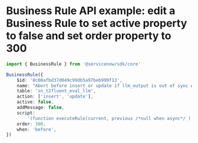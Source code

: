 # Business Rule API example: edit a Business Rule to set active property to false and set order property to 300

```typescript
import { BusinessRule } from '@servicenow/sdk/core'

BusinessRule({
    $id: '8c08afbd37d049c99db5a97beb999f13',
    name: "Abort before insert or update if llm_output is out of sync with llm_output_raw",
    table: 'sn_t2fluent_eval_llm',
    action: ['insert', 'update'],
    active: false,
    addMessage: false,
    script: 
        '(function executeRule(current, previous /*null when async*/ ) { if ((current.llm_output.toString() !== "" && current.llm_output.toString() === "") || (current.llm_output.toString() === "" && current.llm_output.toString() !== "")) { gs.addErrorMessage(gs.getMessage("content are out of sync")); current.setAbortAction(true); } })(current, previous);',
    order: 300,
    when: 'before',
})
```
 
